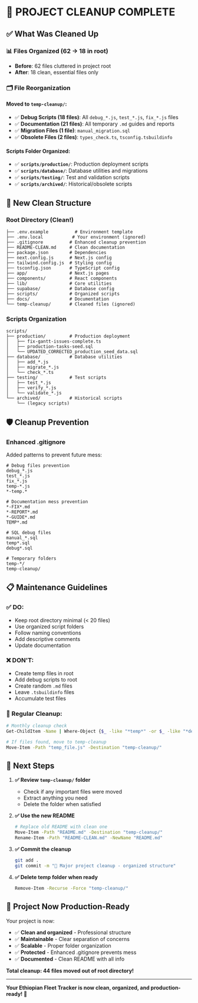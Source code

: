 # 🧹 PROJECT CLEANUP COMPLETE

## ✅ **What Was Cleaned Up**

### 📊 **Files Organized (62 → 18 in root)**
- **Before**: 62 files cluttered in project root
- **After**: 18 clean, essential files only

### 🗂️ **File Reorganization**

#### **Moved to `temp-cleanup/`:**
- ✅ **Debug Scripts (18 files)**: All `debug_*.js`, `test_*.js`, `fix_*.js` files
- ✅ **Documentation (21 files)**: All temporary `.md` guides and reports  
- ✅ **Migration Files (1 file)**: `manual_migration.sql`
- ✅ **Obsolete Files (2 files)**: `types_check.ts`, `tsconfig.tsbuildinfo`

#### **Scripts Folder Organized:**
- ✅ **`scripts/production/`**: Production deployment scripts
- ✅ **`scripts/database/`**: Database utilities and migrations
- ✅ **`scripts/testing/`**: Test and validation scripts
- ✅ **`scripts/archived/`**: Historical/obsolete scripts

## 🚀 **New Clean Structure**

### **Root Directory (Clean!)**
```
├── .env.example          # Environment template
├── .env.local           # Your environment (ignored)
├── .gitignore          # Enhanced cleanup prevention
├── README-CLEAN.md     # Clean documentation
├── package.json        # Dependencies
├── next.config.js      # Next.js config
├── tailwind.config.js  # Styling config
├── tsconfig.json       # TypeScript config
├── app/                # Next.js pages
├── components/         # React components  
├── lib/                # Core utilities
├── supabase/           # Database config
├── scripts/            # Organized scripts
├── docs/               # Documentation
└── temp-cleanup/       # Cleaned files (ignored)
```

### **Scripts Organization**
```
scripts/
├── production/         # Production deployment
│   ├── fix-gantt-issues-complete.ts
│   ├── production-tasks-seed.sql
│   └── UPDATED_CORRECTED_production_seed_data.sql
├── database/           # Database utilities
│   ├── add_*.js
│   ├── migrate_*.js
│   └── check_*.ts
├── testing/            # Test scripts
│   ├── test_*.js
│   ├── verify_*.js
│   └── validate_*.js
└── archived/           # Historical scripts
    └── (legacy scripts)
```

## 🛡️ **Cleanup Prevention**

### **Enhanced .gitignore**
Added patterns to prevent future mess:
```gitignore
# Debug files prevention
debug_*.js
test_*.js
fix_*.js
temp-*.js
*-temp.*

# Documentation mess prevention  
*-FIX*.md
*-REPORT*.md
*-GUIDE*.md
TEMP*.md

# SQL debug files
manual_*.sql
temp*.sql
debug*.sql

# Temporary folders
temp-*/
temp-cleanup/
```

## 📋 **Maintenance Guidelines**

### **✅ DO:**
- Keep root directory minimal (< 20 files)
- Use organized script folders
- Follow naming conventions
- Add descriptive comments
- Update documentation

### **❌ DON'T:**
- Create temp files in root
- Add debug scripts to root
- Create random `.md` files
- Leave `.tsbuildinfo` files
- Accumulate test files

### **🧹 Regular Cleanup:**
```bash
# Monthly cleanup check
Get-ChildItem -Name | Where-Object {$_ -like "*temp*" -or $_ -like "*debug*" -or $_ -like "*test*"}

# If files found, move to temp-cleanup
Move-Item -Path "temp_file.js" -Destination "temp-cleanup/"
```

## 🎯 **Next Steps**

1. **✅ Review `temp-cleanup/` folder**
   - Check if any important files were moved
   - Extract anything you need
   - Delete the folder when satisfied

2. **✅ Use the new README**
   ```bash
   # Replace old README with clean one
   Move-Item -Path "README.md" -Destination "temp-cleanup/"
   Rename-Item -Path "README-CLEAN.md" -NewName "README.md"
   ```

3. **✅ Commit the cleanup**
   ```bash
   git add .
   git commit -m "🧹 Major project cleanup - organized structure"
   ```

4. **✅ Delete temp folder when ready**
   ```bash
   Remove-Item -Recurse -Force "temp-cleanup/"
   ```

## 🚀 **Project Now Production-Ready**

Your project is now:
- ✅ **Clean and organized** - Professional structure
- ✅ **Maintainable** - Clear separation of concerns  
- ✅ **Scalable** - Proper folder organization
- ✅ **Protected** - Enhanced .gitignore prevents mess
- ✅ **Documented** - Clean README with all info

**Total cleanup: 44 files moved out of root directory!**

---

**Your Ethiopian Fleet Tracker is now clean, organized, and production-ready! 🎉**
